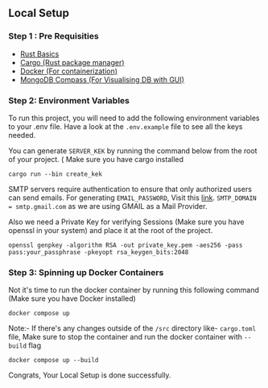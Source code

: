 
## Local Setup

### Step 1 : Pre Requisities
- [Rust Basics](https://doc.rust-lang.org/book/)
- [Cargo (Rust package manager)](https://doc.rust-lang.org/cargo/getting-started/installation.html)
- [Docker (For containerization)](https://docs.docker.com/get-docker/)
- [MongoDB Compass (For Visualising DB with GUI)](https://www.mongodb.com/try/download/compass)


### Step 2: Environment Variables

To run this project, you will need to add the following environment variables to your .env file. Have a look at the `.env.example` file to see all the keys needed.


You can generate `SERVER_KEK` by running the command below from the root of your project. ( Make sure you have cargo installed
```
cargo run --bin create_kek

```


SMTP servers require authentication to ensure that only authorized users can send emails. For generating `EMAIL_PASSWORD`, Visit this [link](https://support.google.com/mail/thread/205453566/how-to-generate-an-app-password?hl=en).
`SMTP_DOMAIN = smtp.gmail.com` as we are using GMAIL as a Mail Provider.


Also we need a Private Key for verifying Sessions (Make sure you have openssl in your system) and place it at the root of the project.
```
openssl genpkey -algorithm RSA -out private_key.pem -aes256 -pass pass:your_passphrase -pkeyopt rsa_keygen_bits:2048

```

### Step 3: Spinning up Docker Containers

Not it's time to run the docker container by running this following command (Make sure you have Docker installed)
```
docker compose up

```

Note:- If there's any changes outside of the `/src` directory like- `cargo.toml` file, Make sure to stop the container and run the docker container with `--build` flag
```
docker compose up --build

```

Congrats, Your Local Setup is done successfully.







